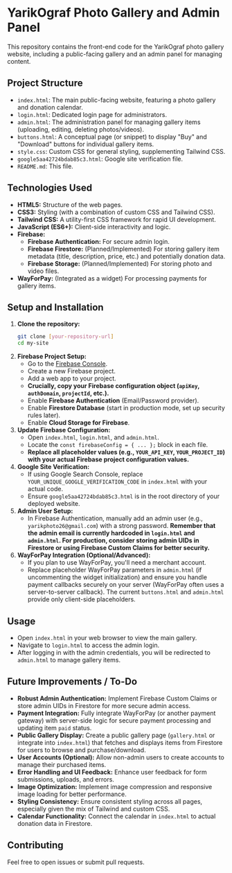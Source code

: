 # YarikOgraf Photo Gallery and Admin Panel

This repository contains the front-end code for the YarikOgraf photo gallery website, including a public-facing gallery and an admin panel for managing content.

## Project Structure

* `index.html`: The main public-facing website, featuring a photo gallery and donation calendar.
* `login.html`: Dedicated login page for administrators.
* `admin.html`: The administration panel for managing gallery items (uploading, editing, deleting photos/videos).
* `buttons.html`: A conceptual page (or snippet) to display "Buy" and "Download" buttons for individual gallery items.
* `style.css`: Custom CSS for general styling, supplementing Tailwind CSS.
* `google5aa42724bdab85c3.html`: Google site verification file.
* `README.md`: This file.

## Technologies Used

* **HTML5:** Structure of the web pages.
* **CSS3:** Styling (with a combination of custom CSS and Tailwind CSS).
* **Tailwind CSS:** A utility-first CSS framework for rapid UI development.
* **JavaScript (ES6+):** Client-side interactivity and logic.
* **Firebase:**
    * **Firebase Authentication:** For secure admin login.
    * **Firebase Firestore:** (Planned/Implemented) For storing gallery item metadata (title, description, price, etc.) and potentially donation data.
    * **Firebase Storage:** (Planned/Implemented) For storing photo and video files.
* **WayForPay:** (Integrated as a widget) For processing payments for gallery items.

## Setup and Installation

1.  **Clone the repository:**
    ```bash
    git clone [your-repository-url]
    cd my-site
    ```
2.  **Firebase Project Setup:**
    * Go to the [Firebase Console](https://console.firebase.google.com/).
    * Create a new Firebase project.
    * Add a web app to your project.
    * **Crucially, copy your Firebase configuration object (`apiKey`, `authDomain`, `projectId`, etc.).**
    * Enable **Firebase Authentication** (Email/Password provider).
    * Enable **Firestore Database** (start in production mode, set up security rules later).
    * Enable **Cloud Storage for Firebase**.
3.  **Update Firebase Configuration:**
    * Open `index.html`, `login.html`, and `admin.html`.
    * Locate the `const firebaseConfig = { ... };` block in each file.
    * **Replace all placeholder values (e.g., `YOUR_API_KEY`, `YOUR_PROJECT_ID`) with your actual Firebase project configuration values.**
4.  **Google Site Verification:**
    * If using Google Search Console, replace `YOUR_UNIQUE_GOOGLE_VERIFICATION_CODE` in `index.html` with your actual code.
    * Ensure `google5aa42724bdab85c3.html` is in the root directory of your deployed website.
5.  **Admin User Setup:**
    * In Firebase Authentication, manually add an admin user (e.g., `yarikphoto26@gmail.com`) with a strong password. **Remember that the admin email is currently hardcoded in `login.html` and `admin.html`. For production, consider storing admin UIDs in Firestore or using Firebase Custom Claims for better security.**
6.  **WayForPay Integration (Optional/Advanced):**
    * If you plan to use WayForPay, you'll need a merchant account.
    * Replace placeholder WayForPay parameters in `admin.html` (if uncommenting the widget initialization) and ensure you handle payment callbacks securely on your server (WayForPay often uses a server-to-server callback). The current `buttons.html` and `admin.html` provide only client-side placeholders.

## Usage

* Open `index.html` in your web browser to view the main gallery.
* Navigate to `login.html` to access the admin login.
* After logging in with the admin credentials, you will be redirected to `admin.html` to manage gallery items.

## Future Improvements / To-Do

* **Robust Admin Authentication:** Implement Firebase Custom Claims or store admin UIDs in Firestore for more secure admin access.
* **Payment Integration:** Fully integrate WayForPay (or another payment gateway) with server-side logic for secure payment processing and updating item `paid` status.
* **Public Gallery Display:** Create a public gallery page (`gallery.html` or integrate into `index.html`) that fetches and displays items from Firestore for users to browse and purchase/download.
* **User Accounts (Optional):** Allow non-admin users to create accounts to manage their purchased items.
* **Error Handling and UI Feedback:** Enhance user feedback for form submissions, uploads, and errors.
* **Image Optimization:** Implement image compression and responsive image loading for better performance.
* **Styling Consistency:** Ensure consistent styling across all pages, especially given the mix of Tailwind and custom CSS.
* **Calendar Functionality:** Connect the calendar in `index.html` to actual donation data in Firestore.

## Contributing

Feel free to open issues or submit pull requests.
